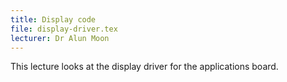 ```yaml
---
title: Display code
file: display-driver.tex
lecturer: Dr Alun Moon
---
```

This lecture looks at the display driver for the applications board.
